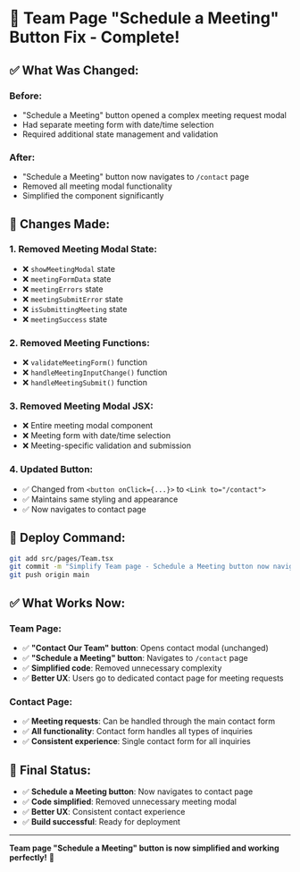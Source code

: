 # 🎯 **Team Page "Schedule a Meeting" Button Fix - Complete!**

## ✅ **What Was Changed:**

### **Before:**

- "Schedule a Meeting" button opened a complex meeting request modal
- Had separate meeting form with date/time selection
- Required additional state management and validation

### **After:**

- "Schedule a Meeting" button now navigates to `/contact` page
- Removed all meeting modal functionality
- Simplified the component significantly

## 🔧 **Changes Made:**

### 1. **Removed Meeting Modal State:**

- ❌ `showMeetingModal` state
- ❌ `meetingFormData` state
- ❌ `meetingErrors` state
- ❌ `meetingSubmitError` state
- ❌ `isSubmittingMeeting` state
- ❌ `meetingSuccess` state

### 2. **Removed Meeting Functions:**

- ❌ `validateMeetingForm()` function
- ❌ `handleMeetingInputChange()` function
- ❌ `handleMeetingSubmit()` function

### 3. **Removed Meeting Modal JSX:**

- ❌ Entire meeting modal component
- ❌ Meeting form with date/time selection
- ❌ Meeting-specific validation and submission

### 4. **Updated Button:**

- ✅ Changed from `<button onClick={...}>` to `<Link to="/contact">`
- ✅ Maintains same styling and appearance
- ✅ Now navigates to contact page

## 🚀 **Deploy Command:**

```bash
git add src/pages/Team.tsx
git commit -m "Simplify Team page - Schedule a Meeting button now navigates to contact page"
git push origin main
```

## ✅ **What Works Now:**

### **Team Page:**

- ✅ **"Contact Our Team" button**: Opens contact modal (unchanged)
- ✅ **"Schedule a Meeting" button**: Navigates to `/contact` page
- ✅ **Simplified code**: Removed unnecessary complexity
- ✅ **Better UX**: Users go to dedicated contact page for meeting requests

### **Contact Page:**

- ✅ **Meeting requests**: Can be handled through the main contact form
- ✅ **All functionality**: Contact form handles all types of inquiries
- ✅ **Consistent experience**: Single contact form for all inquiries

## 🎉 **Final Status:**

- ✅ **Schedule a Meeting button**: Now navigates to contact page
- ✅ **Code simplified**: Removed unnecessary meeting modal
- ✅ **Better UX**: Consistent contact experience
- ✅ **Build successful**: Ready for deployment

---

**Team page "Schedule a Meeting" button is now simplified and working perfectly!** 🚀
